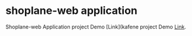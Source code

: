 # shoplane-web application
Shoplane-web Application project Demo [Link](kafene project Demo [Link](https://tunikipatinaveen.github.io/certificationproject/).
